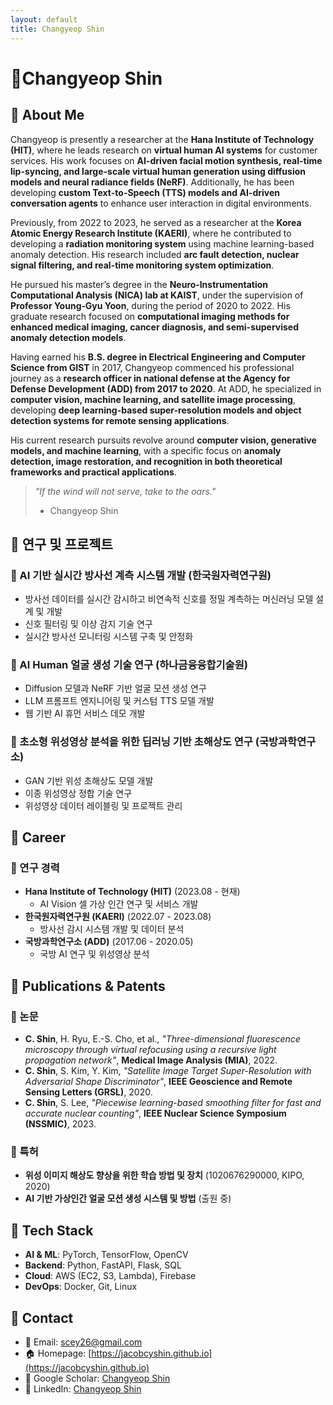 ```yaml
---
layout: default
title: Changyeop Shin
---
```


# Changyeop Shin

## 🔹 About Me
Changyeop is presently a researcher at the **Hana Institute of Technology (HIT)**, where he leads research on **virtual human AI systems** for customer services. His work focuses on **AI-driven facial motion synthesis, real-time lip-syncing, and large-scale virtual human generation using diffusion models and neural radiance fields (NeRF)**. Additionally, he has been developing **custom Text-to-Speech (TTS) models and AI-driven conversation agents** to enhance user interaction in digital environments.

Previously, from 2022 to 2023, he served as a researcher at the **Korea Atomic Energy Research Institute (KAERI)**, where he contributed to developing a **radiation monitoring system** using machine learning-based anomaly detection. His research included **arc fault detection, nuclear signal filtering, and real-time monitoring system optimization**.

He pursued his master’s degree in the **Neuro‐Instrumentation Computational Analysis (NICA) lab at KAIST**, under the supervision of **Professor Young‐Gyu Yoon**, during the period of 2020 to 2022. His graduate research focused on **computational imaging methods for enhanced medical imaging, cancer diagnosis, and semi-supervised anomaly detection models**.

Having earned his **B.S. degree in Electrical Engineering and Computer Science from GIST** in 2017, Changyeop commenced his professional journey as a **research officer in national defense at the Agency for Defense Development (ADD) from 2017 to 2020**. At ADD, he specialized in **computer vision, machine learning, and satellite image processing**, developing **deep learning-based super-resolution models and object detection systems for remote sensing applications**.

His current research pursuits revolve around **computer vision, generative models, and machine learning**, with a specific focus on **anomaly detection, image restoration, and recognition in both theoretical frameworks and practical applications**.

> *"If the wind will not serve, take to the oars."*  
> - Changyeop Shin  

## 🔹 연구 및 프로젝트
### 🎯 AI 기반 실시간 방사선 계측 시스템 개발 (한국원자력연구원)
- 방사선 데이터를 실시간 감시하고 비연속적 신호를 정밀 계측하는 머신러닝 모델 설계 및 개발
- 신호 필터링 및 이상 감지 기술 연구
- 실시간 방사선 모니터링 시스템 구축 및 안정화

### 🎯 AI Human 얼굴 생성 기술 연구 (하나금융융합기술원)
- Diffusion 모델과 NeRF 기반 얼굴 모션 생성 연구
- LLM 프롬프트 엔지니어링 및 커스텀 TTS 모델 개발
- 웹 기반 AI 휴먼 서비스 데모 개발

### 🎯 초소형 위성영상 분석을 위한 딥러닝 기반 초해상도 연구 (국방과학연구소)
- GAN 기반 위성 초해상도 모델 개발
- 이종 위성영상 정합 기술 연구
- 위성영상 데이터 레이블링 및 프로젝트 관리

## 🔹 Career
### 🔹 연구 경력
- **Hana Institute of Technology (HIT)** (2023.08 - 현재)  
  - AI Vision 셀 가상 인간 연구 및 서비스 개발
- **한국원자력연구원 (KAERI)** (2022.07 - 2023.08)  
  - 방사선 감시 시스템 개발 및 데이터 분석
- **국방과학연구소 (ADD)** (2017.06 - 2020.05)  
  - 국방 AI 연구 및 위성영상 분석

## 🔹 Publications & Patents
### 📄 논문
- **C. Shin**, H. Ryu, E.-S. Cho, et al., *"Three-dimensional fluorescence microscopy through virtual refocusing using a recursive light propagation network"*, **Medical Image Analysis (MIA)**, 2022.
- **C. Shin**, S. Kim, Y. Kim, *"Satellite Image Target Super-Resolution with Adversarial Shape Discriminator"*, **IEEE Geoscience and Remote Sensing Letters (GRSL)**, 2020.
- **C. Shin**, S. Lee, *"Piecewise learning-based smoothing filter for fast and accurate nuclear counting"*, **IEEE Nuclear Science Symposium (NSSMIC)**, 2023.

### 🔬 특허
- **위성 이미지 해상도 향상을 위한 학습 방법 및 장치** (1020676290000, KIPO, 2020)
- **AI 기반 가상인간 얼굴 모션 생성 시스템 및 방법** (출원 중)

## 🔹 Tech Stack
- **AI & ML**: PyTorch, TensorFlow, OpenCV
- **Backend**: Python, FastAPI, Flask, SQL
- **Cloud**: AWS (EC2, S3, Lambda), Firebase
- **DevOps**: Docker, Git, Linux

## 📩 Contact
- 📧 Email: [scey26@gmail.com](mailto:scey26@gmail.com)
- 🏠 Homepage: [https://jacobcyshin.github.io](https://jacobcyshin.github.io)
- 📄 Google Scholar: [Changyeop Shin](https://scholar.google.com/citations?user=IfKqNVMAAAAJ&hl=en)
- 💼 LinkedIn: [Changyeop Shin](https://www.linkedin.com/in/changyeop-shin)

